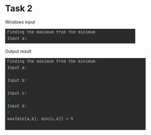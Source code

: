 Task 2
====================

Windows input 

![](https://github.com/DzmitrySiarheyeu/Epam/blob/main/First-chapter-of-the-cours/Branchings/Task_2/img/1.PNG)

Output result

![](https://github.com/DzmitrySiarheyeu/Epam/blob/main/First-chapter-of-the-cours/Branchings/Task_2/img/2.PNG)
